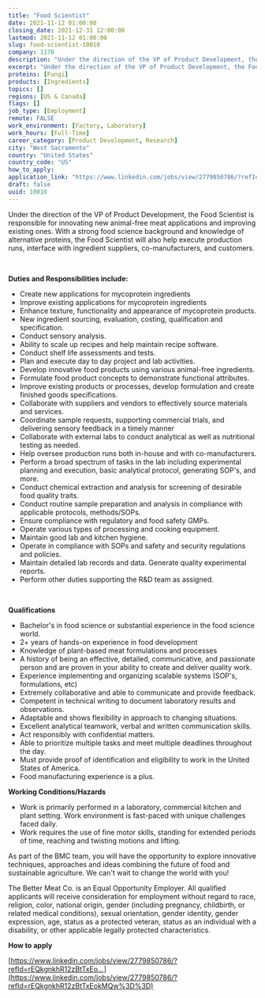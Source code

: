 ```yaml
---
title: "Food Scientist"
date: 2021-11-12 01:00:00
closing_date: 2021-12-31 12:00:00
lastmod: 2021-11-12 01:00:00
slug: food-scientist-10010
company: 1170
description: "Under the direction of the VP of Product Development, the Food Scientist is responsible for innovating new animal-free meat applications and improving existing ones. With a strong food science background and knowledge of alternative proteins, the Food Scientist will also help execute production runs, interface with ingredient suppliers, co-manufacturers, and customers.  Duties and Responsibilities include:"
excerpt: "Under the direction of the VP of Product Development, the Food Scientist is responsible for innovating new animal-free meat applications and improving existing ones. With a strong food science background and knowledge of alternative proteins, the Food Scientist will also help execute production runs, interface with ingredient suppliers, co-manufacturers, and customers.  Duties and Responsibilities include:"
proteins: [Fungi]
products: [Ingredients]
topics: []
regions: [US & Canada]
flags: []
job_type: [Employment]
remote: FALSE
work_environment: [Factory, Laboratory]
work_hours: [Full-Time]
career_category: [Product Development, Research]
city: "West Sacramento"
country: "United States"
country_code: "US"
how_to_apply: 
application_link: "https://www.linkedin.com/jobs/view/2779850786/?refId=rEQkgnkhR12zBtTxEokMQw%3D%3D"
draft: false
uuid: 10010
---
```

Under the direction of the VP of Product Development, the Food Scientist
is responsible for innovating new animal-free meat applications and
improving existing ones. With a strong food science background and
knowledge of alternative proteins, the Food Scientist will also help
execute production runs, interface with ingredient suppliers,
co-manufacturers, and customers. 

 

**Duties and Responsibilities include:**

-   Create new applications for mycoprotein ingredients
-   Improve existing applications for mycoprotein ingredients
-   Enhance texture, functionality and appearance of mycoprotein
    products.
-   New ingredient sourcing, evaluation, costing, qualification and
    specification.
-   Conduct sensory analysis.
-   Ability to scale up recipes and help maintain recipe software.
-   Conduct shelf life assessments and tests.
-   Plan and execute day to day project and lab activities.
-   Develop innovative food products using various animal-free
    ingredients.
-   Formulate food product concepts to demonstrate functional
    attributes.
-   Improve existing products or processes, develop formulation and
    create finished goods specifications.
-   Collaborate with suppliers and vendors to effectively source
    materials and services.
-   Coordinate sample requests, supporting commercial trials, and
    delivering sensory feedback in a timely manner
-   Collaborate with external labs to conduct analytical as well as
    nutritional testing as needed.
-   Help oversee production runs both in-house and with
    co-manufacturers.
-   Perform a broad spectrum of tasks in the lab including experimental
    planning and execution, basic analytical protocol, generating SOP's,
    and more.
-   Conduct chemical extraction and analysis for screening of desirable
    food quality traits.
-   Conduct routine sample preparation and analysis in compliance with
    applicable protocols, methods/SOPs.
-   Ensure compliance with regulatory and food safety GMPs.
-   Operate various types of processing and cooking equipment.
-   Maintain good lab and kitchen hygiene.
-   Operate in compliance with SOPs and safety and security regulations
    and policies.
-   Maintain detailed lab records and data. Generate quality
    experimental reports.
-   Perform other duties supporting the R&D team as assigned.

 

**Qualifications**

-   Bachelor's in food science or substantial experience in the food
    science world.
-   2+ years of hands-on experience in food development
-   Knowledge of plant-based meat formulations and processes
-   A history of being an effective, detailed, communicative, and
    passionate person and are proven in your ability to create and
    deliver quality work.
-   Experience implementing and organizing scalable systems (SOP's,
    formulations, etc)
-   Extremely collaborative and able to communicate and provide
    feedback.
-   Competent in technical writing to document laboratory results and
    observations.
-   Adaptable and shows flexibility in approach to changing situations.
-   Excellent analytical teamwork, verbal and written communication
    skills.
-   Act responsibly with confidential matters.
-   Able to prioritize multiple tasks and meet multiple deadlines
    throughout the day.
-   Must provide proof of identification and eligibility to work in the
    United States of America.
-   Food manufacturing experience is a plus.

**Working Conditions/Hazards**

-   Work is primarily performed in a laboratory, commercial kitchen and
    plant setting. Work environment is fast-paced with unique challenges
    faced daily.
-   Work requires the use of fine motor skills, standing for extended
    periods of time, reaching and twisting motions and lifting.

As part of the BMC team, you will have the opportunity to explore
innovative techniques, approaches and ideas combining the future of food
and sustainable agriculture. We can't wait to change the world with you!

The Better Meat Co. is an Equal Opportunity Employer. All qualified
applicants will receive consideration for employment without regard to
race, religion, color, national origin, gender (including pregnancy,
childbirth, or related medical conditions), sexual orientation, gender
identity, gender expression, age, status as a protected veteran, status
as an individual with a disability, or other applicable legally
protected characteristics.


**How to apply**


[https://www.linkedin.com/jobs/view/2779850786/?refId=rEQkgnkhR12zBtTxEo...](https://www.linkedin.com/jobs/view/2779850786/?refId=rEQkgnkhR12zBtTxEokMQw%3D%3D)
